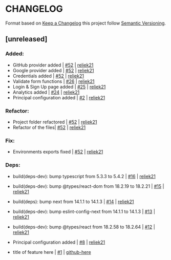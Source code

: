 # CHANGELOG

Format based on [Keep a Changelog](https://keepachangelog.com/en/1.0.0/) this project follow [Semantic Versioning](https://semver.org/lang/es/).

[comment]: <> (do not remove the unreleased section)

## [unreleased]

### Added:
- GitHub provider added | [#52](https://github.com/reliek21/nextjs-boilerplate/pull/52) | [reliek21](https://github.com/reliek21)
- Google provider added | [#52](https://github.com/reliek21/nextjs-boilerplate/pull/52) | [reliek21](https://github.com/reliek21)
- Credentials added | [#52](https://github.com/reliek21/nextjs-boilerplate/pull/52) | [reliek21](https://github.com/reliek21)
- Validate form functions | [#26](https://github.com/reliek21/nextjs-boilerplate/pull/26) | [reliek21](https://github.com/reliek21)
- Login & Sign Up page added | [#25](https://github.com/reliek21/nextjs-boilerplate/pull/25) | [reliek21](https://github.com/reliek21)
- Analytics added | [#24](https://github.com/reliek21/nextjs-boilerplate/pull/24) | [reliek21](https://github.com/reliek21)
- Principal configuration added | [#2]([link-pr-here](https://github.com/reliek21/nextjs-boilerplate/pull/2)) | [reliek21](https://github.com/reliek21)

### Refactor:

- Project folder refactored | [#52](https://github.com/reliek21/nextjs-boilerplate/pull/52) | [reliek21](https://github.com/reliek21)
- Refactor of the files| [#52](https://github.com/reliek21/nextjs-boilerplate/pull/52) | [reliek21](https://github.com/reliek21)

### Fix:

- Environments exports fixed | [#52](https://github.com/reliek21/nextjs-boilerplate/pull/52) | [reliek21](https://github.com/reliek21)

### Deps:

- build(deps-dev): bump typescript from 5.3.3 to 5.4.2 | [#16](https://github.com/reliek21/nextjs-boilerplate/pull/16) | [reliek21](https://github.com/reliek21)
- build(deps-dev): bump @types/react-dom from 18.2.19 to 18.2.21 | [#15](https://github.com/reliek21/nextjs-boilerplate/pull/15) | [reliek21](https://github.com/reliek21)
- build(deps): bump next from 14.1.1 to 14.1.3 | [#14](https://github.com/reliek21/nextjs-boilerplate/pull/14) | [reliek21](https://github.com/reliek21)
- build(deps-dev): bump eslint-config-next from 14.1.1 to 14.1.3 | [#13](https://github.com/reliek21/nextjs-boilerplate/pull/13) | [reliek21](https://github.com/reliek21)
- build(deps-dev): bump @types/react from 18.2.58 to 18.2.64 | [#12](https://github.com/reliek21/nextjs-boilerplate/pull/12) | [reliek21](https://github.com/reliek21)
- Principal configuration added | [#8](https://github.com/reliek21/nextjs-boilerplate/pull/8) | [reliek21](https://github.com/reliek21)


- title of feature here | [#1](link-pr-here) | [github-here](https://github.com/github-here)
